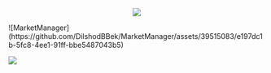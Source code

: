 <p align="center">
  <img src="https://capsule-render.vercel.app/api?type=waving&color=gradient&text=Market_Manager!&height=100&section=header"/>
</p>
![MarketManager](https://github.com/DilshodBBek/MarketManager/assets/39515083/e197dc1b-5fc8-4ee1-91ff-bbe5487043b5)

<p align="left">
  <img src="https://capsule-render.vercel.app/api?type=waving&color=gradient&height=100&section=footer"/>
</p>
